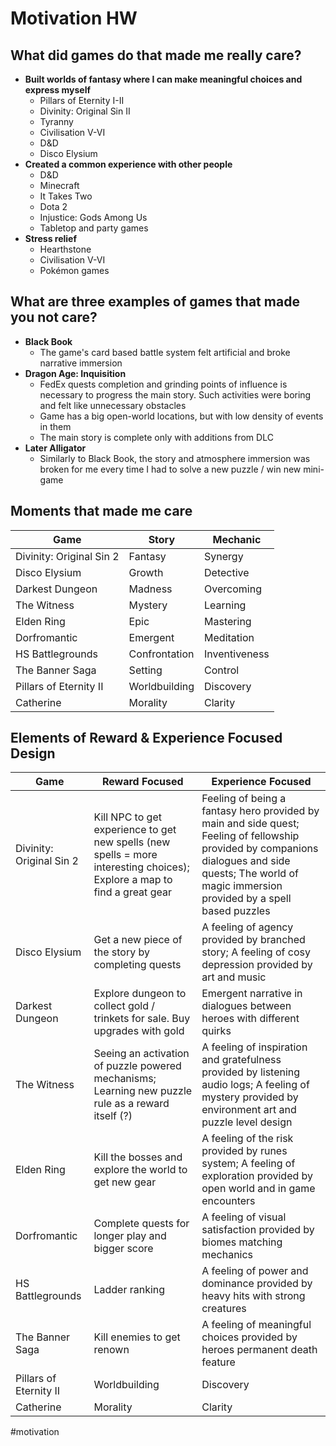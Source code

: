 # Motivation HW
## What did games do that made me really care?
- **Built worlds of fantasy where I can make meaningful choices and express myself**
	- Pillars of Eternity I-II
	- Divinity: Original Sin II
	- Tyranny
	- Civilisation  V-VI
	- D&D
	- Disco Elysium 
- **Created a common experience with other people**
	- D&D
	- Minecraft
	- It Takes Two
	- Dota 2
	- Injustice: Gods Among Us
	- Tabletop and party games
- **Stress relief**
	- Hearthstone
	- Civilisation V-VI
	- Pokémon games

## What are three examples of games that made you not care?
- **Black Book**
	- The game's card based battle system felt artificial and broke narrative immersion
- **Dragon Age: Inquisition**
	- FedEx quests completion and grinding points of influence is necessary to progress the main story. Such activities were boring and felt like unnecessary obstacles  
	- Game has a big open-world locations, but with low density of events in them
	- The main story is complete only with additions from DLC 
- **Later Alligator**
	- Similarly to Black Book, the story and atmosphere immersion was broken for me every time I had to solve a new puzzle / win new mini-game

## Moments that made me care
Game | Story | Mechanic
---|---|---
Divinity: Original Sin 2 | Fantasy | Synergy
Disco Elysium | Growth | Detective
Darkest Dungeon | Madness | Overcoming
The Witness | Mystery | Learning 
Elden Ring | Epic | Mastering
Dorfromantic | Emergent | Meditation
HS Battlegrounds | Confrontation | Inventiveness
The Banner Saga | Setting | Control
Pillars of Eternity II | Worldbuilding | Discovery
Catherine | Morality | Clarity

## Elements of Reward & Experience Focused Design
Game | Reward Focused | Experience Focused
---|---|---
Divinity: Original Sin 2 | Kill NPC to get experience to get new spells (new spells = more interesting choices); Explore a map to find a great gear | Feeling of being a fantasy hero provided by main and side quest; Feeling of fellowship provided by companions dialogues and side quests; The world of magic immersion provided by a spell based puzzles
Disco Elysium | Get a new piece of the story by completing quests  |  A feeling of agency provided by branched story; A feeling of cosy depression provided by art and music
Darkest Dungeon |  Explore dungeon to collect gold / trinkets for sale. Buy upgrades with gold |  Emergent narrative in dialogues between heroes with different quirks
The Witness | Seeing an activation of puzzle powered mechanisms; Learning new puzzle rule as a reward itself (?) | A feeling of inspiration and gratefulness provided by listening audio logs; A feeling of mystery provided by environment art and puzzle level design  
Elden Ring | Kill the bosses and explore the world to get new gear |  A feeling of the risk provided by runes system; A feeling of exploration provided by open world and in game encounters
Dorfromantic | Complete quests for longer play and bigger score | A feeling of visual satisfaction provided by biomes matching mechanics 
HS Battlegrounds | Ladder ranking | A feeling of power and dominance provided by heavy hits with strong creatures
The Banner Saga | Kill enemies to get renown | A feeling of meaningful choices provided by heroes permanent death feature
Pillars of Eternity II | Worldbuilding | Discovery
Catherine | Morality | Clarity

#motivation